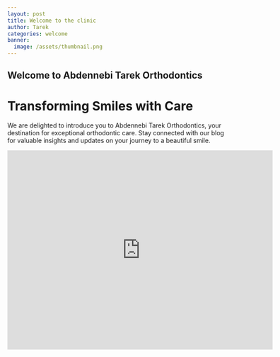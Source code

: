 ```yaml
---
layout: post
title: Welcome to the clinic
author: Tarek
categories: welcome
banner:
  image: /assets/thumbnail.png
---
```


## Welcome to Abdennebi Tarek Orthodontics 
# Transforming Smiles with Care

We are delighted to introduce you to Abdennebi Tarek Orthodontics, your destination for exceptional orthodontic care.
Stay connected with our blog for valuable insights and updates on your journey to a beautiful smile.

<iframe src="https://www.google.com/maps/embed?pb=!1m18!1m12!1m3!1d285.1560993687305!2d6.5635987987062805!3d36.040483916579674!2m3!1f0!2f0!3f0!3m2!1i1024!2i768!4f13.1!3m3!1m2!1s0x12f15dce7ef81137%3A0xb382904568f104f5!2zQWJkZW5uZWJpIE9ydGhvINi52KjYryDYp9mE2YbYqNmKINmE2KrZgtmI2YrZhSDYp9mE2KPYs9mG2KfZhg!5e0!3m2!1sen!2sdz!4v1689788654279!5m2!1sen!2sdz" width="600" height="450" style="border:0;" allowfullscreen="" loading="lazy" referrerpolicy="no-referrer-when-downgrade"></iframe>
